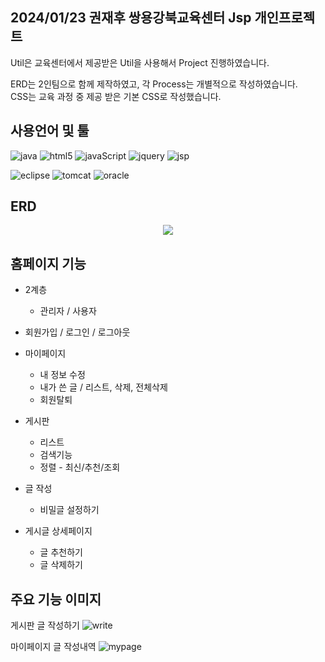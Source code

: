 ## 2024/01/23 권재후 쌍용강북교육센터 Jsp 개인프로젝트
Util은 교육센터에서 제공받은 Util을 사용해서 Project 진행하였습니다.     

ERD는 2인팀으로 함께 제작하였고, 각 Process는 개별적으로 작성하였습니다.     
CSS는 교육 과정 중 제공 받은 기본 CSS로 작성했습니다.      

## 사용언어 및 툴

<p align="left">
  <img alt="java" src="https://img.shields.io/badge/Java-ED8B00?style=for-the-badge&logo=openjdk&logoColor=white"/>
  <img alt="html5" src="https://img.shields.io/badge/HTML5-E34F26?style=for-the-badge&logo=html5&logoColor=white"/>
  <img alt="javaScript" src="https://img.shields.io/badge/Java%20Script-F7DF1E?style=for-the-badge&logo=JavaScript&logoColor=white"/>
  <img alt="jquery" src="https://img.shields.io/badge/jQuery-0769AD?style=for-the-badge&logo=jquery&logoColor=white"/>
  <img alt="jsp" src="https://img.shields.io/badge/jsp-000000?style=for-the-badge&logo=jsp&logoColor=white"/> 
</p>

<p align="left">
  <img alt="eclipse" src="https://img.shields.io/badge/eclipse%20ide-2C2255?style=for-the-badge&logo=eclipse ide&logoColor=white"/>
  <img alt="tomcat" src="https://img.shields.io/badge/apache%20tomcat-F8DC75?style=for-the-badge&logo=apachetomcat&logoColor=white"/>
  <img alt="oracle" src="https://img.shields.io/badge/Oracle-F80000?style=for-the-badge&logo=oracle&logoColor=black"/>
</p>
     
## ERD

<p align="center">
  <img src="https://github.com/KwonJaeHoo/kwonjaehooJsp/assets/110653857/2aec3733-2cf3-4328-bbc9-e8b85fd5400a">
</p>

## 홈페이지 기능

* 2계층     
  * 관리자 / 사용자     

* 회원가입 / 로그인 / 로그아웃    

* 마이페이지     
  * 내 정보 수정     
  * 내가 쓴 글 / 리스트, 삭제, 전체삭제
  * 회원탈퇴          

* 게시판
  * 리스트
  * 검색기능
  * 정렬 - 최신/추천/조회    

* 글 작성
  * 비밀글 설정하기
  
* 게시글 상세페이지 
  * 글 추천하기    
  * 글 삭제하기

## 주요 기능 이미지

<p align="left>
  
  <a>게시판 리스트</a>
    <img alt="_list" src="https://github.com/user-attachments/assets/5f1fb979-42c5-4817-a8a8-476c5115725d"/>
    
  <a>게시판 글 작성하기</a>
    <img alt="write" src="https://github.com/user-attachments/assets/6fd3f20e-c339-4192-9334-2e4af97e8f0f"/>
    
  <a>마이페이지 글 작성내역</a>
    <img alt="mypage" src="https://github.com/user-attachments/assets/56df081a-8428-4377-8cc1-dfe5f27f67f6"/>
    
</p>
